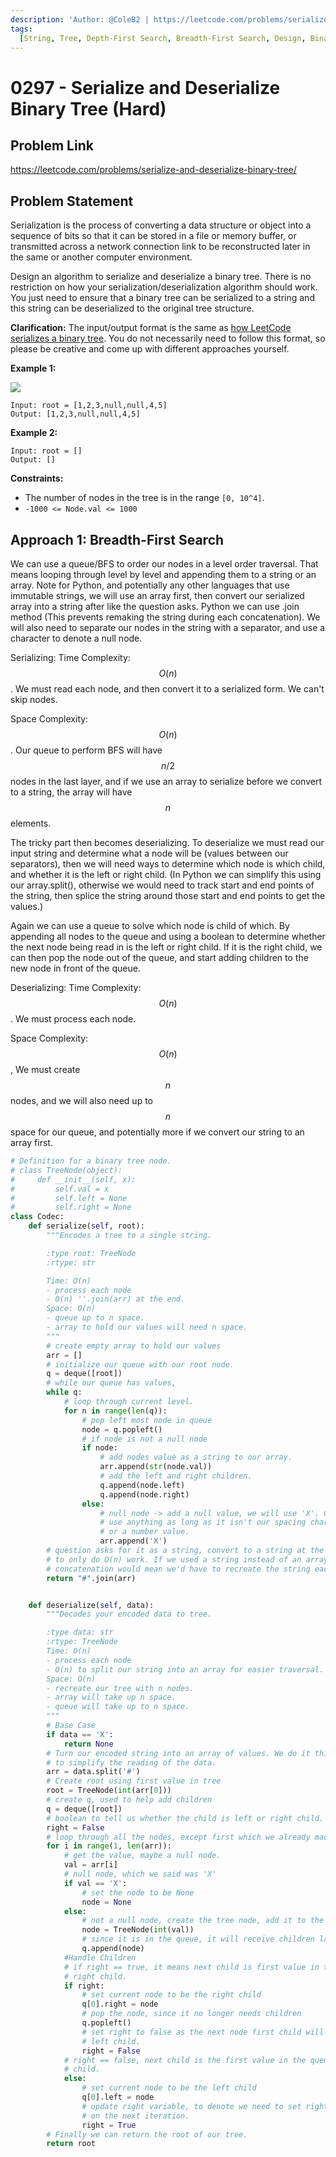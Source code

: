 ```yaml
---
description: 'Author: @ColeB2 | https://leetcode.com/problems/serialize-and-deserialize-binary-tree/'
tags:
  [String, Tree, Depth-First Search, Breadth-First Search, Design, Binary Tree]
---
```


# 0297 - Serialize and Deserialize Binary Tree (Hard)

## Problem Link

https://leetcode.com/problems/serialize-and-deserialize-binary-tree/

## Problem Statement

Serialization is the process of converting a data structure or object into a sequence of bits so that it can be stored in a file or memory buffer, or transmitted across a network connection link to be reconstructed later in the same or another computer environment.

Design an algorithm to serialize and deserialize a binary tree. There is no restriction on how your serialization/deserialization algorithm should work. You just need to ensure that a binary tree can be serialized to a string and this string can be deserialized to the original tree structure.

**Clarification:** The input/output format is the same as [how LeetCode serializes a binary tree](https://support.leetcode.com/hc/en-us/articles/360011883654-What-does-1-null-2-3-mean-in-binary-tree-representation-). You do not necessarily need to follow this format, so please be creative and come up with different approaches yourself.

**Example 1:**

![](https://assets.leetcode.com/uploads/2020/09/15/serdeser.jpg)

```
Input: root = [1,2,3,null,null,4,5]
Output: [1,2,3,null,null,4,5]
```

**Example 2:**

```
Input: root = []
Output: []
```

**Constraints:**

- The number of nodes in the tree is in the range `[0, 10^4]`.
- `-1000 <= Node.val <= 1000`

## Approach 1: Breadth-First Search

We can use a queue/BFS to order our nodes in a level order traversal. That means looping through level by level and appending them to a string or an array. Note for Python, and potentially any other languages that use immutable strings, we will use an array first, then convert our serialized array into a string after like the question asks. Python we can use .join method (This prevents remaking the string during each concatenation). We will also need to separate our nodes in the string with a separator, and use a character to denote a null node.

Serializing: Time Complexity: $$O(n)$$. We must read each node, and then convert it to a serialized form. We can't skip nodes.

Space Complexity: $$O(n)$$. Our queue to perform BFS will have $$n/2$$ nodes in the last layer, and if we use an array to serialize before we convert to a string, the array will have $$n$$ elements.

The tricky part then becomes deserializing. To deserialize we must read our input string and determine what a node will be (values between our separators), then we will need ways to determine which node is which child, and whether it is the left or right child. (In Python we can simplify this using our array.split(), otherwise we would need to track start and end points of the string, then splice the string around those start and end points to get the values.)

Again we can use a queue to solve which node is child of which. By appending all nodes to the queue and using a boolean to determine whether the next node being read in is the left or right child. If it is the right child, we can then pop the node out of the queue, and start adding children to the new node in front of the queue.

Deserializing: Time Complexity: $$O(n)$$. We must process each node.

Space Complexity: $$O(n)$$, We must create $$n$$ nodes, and we will also need up to $$n$$ space for our queue, and potentially more if we convert our string to an array first.

<Tabs>
<TabItem value="python" label="Python">
<SolutionAuthor name="@ColeB2"/>

```py
# Definition for a binary tree node.
# class TreeNode(object):
#     def __init__(self, x):
#         self.val = x
#         self.left = None
#         self.right = None
class Codec:
    def serialize(self, root):
        """Encodes a tree to a single string.

        :type root: TreeNode
        :rtype: str

        Time: O(n)
        - process each node
        - O(n) ''.join(arr) at the end.
        Space: O(n)
        - queue up to n space.
        - array to hold our values will need n space.
        """
        # create empty array to hold our values
        arr = []
        # initialize our queue with our root node.
        q = deque([root])
        # while our queue has values,
        while q:
            # loop through current level.
            for n in range(len(q)):
                # pop left most node in queue
                node = q.popleft()
                # if node is not a null node
                if node:
                    # add nodes value as a string to our array.
                    arr.append(str(node.val))
                    # add the left and right children.
                    q.append(node.left)
                    q.append(node.right)
                else:
                    # null node -> add a null value, we will use 'X'. Could
                    # use anything as long as it isn't our spacing character
                    # or a number value.
                    arr.append('X')
        # question asks for it as a string, convert to a string at the end to
        # to only do O(n) work. If we used a string instead of an array, string
        # concatenation would mean we'd have to recreate the string each step.
        return "#".join(arr)


    def deserialize(self, data):
        """Decodes your encoded data to tree.

        :type data: str
        :rtype: TreeNode
        Time: O(n)
        - process each node
        - O(n) to split our string into an array for easier traversal.
        Space: O(n)
        - recreate our tree with n nodes.
        - array will take up n space.
        - queue will take up to n space.
        """
        # Base Case
        if data == 'X':
            return None
        # Turn our encoded string into an array of values. We do it this way
        # to simplify the reading of the data.
        arr = data.split('#')
        # Create root using first value in tree
        root = TreeNode(int(arr[0]))
        # create q, used to help add children
        q = deque([root])
        # boolean to tell us whether the child is left or right child.
        right = False
        # loop through all the nodes, except first which we already made.
        for i in range(1, len(arr)):
            # get the value, maybe a null node.
            val = arr[i]
            # null node, which we said was 'X'
            if val == 'X':
                # set the node to be None
                node = None
            else:
                # not a null node, create the tree node, add it to the queue.
                node = TreeNode(int(val))
                # since it is in the queue, it will receive children later.
                q.append(node)
            #Handle Children
            # if right == true, it means next child is first value in the queue's
            # right child.
            if right:
                # set current node to be the right child
                q[0].right = node
                # pop the node, since it no longer needs children
                q.popleft()
                # set right to false as the next node first child will be a
                # left child.
                right = False
            # right == false, next child is the first value in the queue's left
            # child.
            else:
                # set current node to be the left child
                q[0].left = node
                # update right variable, to denote we need to set right child
                # on the next iteration.
                right = True
        # Finally we can return the root of our tree.
        return root
```

</TabItem>
</Tabs>
